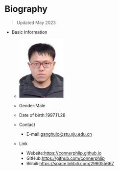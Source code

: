 # Biography

> Updated May 2023

- Basic Information
    - ![Photo](./media/ID.jpg)
    - Gender:Male
    - Date of birth:1997.11.28
    - Contact
        - E-mail:<ganghuic@stu.xju.edu.cn>

    - Link
        - Website:<https://connerphlip.github.io>
        - GitHub:<https://github.com/connerphlip>
        - Bilibili:<https://space.bilibili.com/296055667>























<!-- Google tag (gtag.js) --> <script async src="https://www.googletagmanager.com/gtag/js?id=G-HBS60FDTSC"></script> <script>  window.dataLayer = window.dataLayer || [];  function gtag(){dataLayer.push(arguments);}  gtag('js', new Date());   gtag('config', 'G-HBS60FDTSC'); </script>
